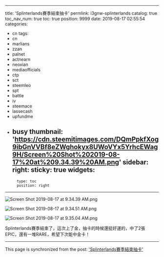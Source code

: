 
---
title: 'Splinterlands賽季結束抽卡'
permlink: i3gnw-splinterlands
catalog: true
toc_nav_num: true
toc: true
position: 9999
date: 2019-08-17 02:55:54
categories:
- cn
tags:
- cn
- marlians
- zzan
- palnet
- actnearn
- neoxian
- mediaofficials
- ctp
- sct
- steemleo
- spt
- battle
- iv
- steemace
- lassecash
- upfundme
- busy
thumbnail: 'https://cdn.steemitimages.com/DQmPpkfXog9ibGnVVBf8eZWghokyx8UWoVYx5YrhcEWag9H/Screen%20Shot%202019-08-17%20at%209.34.39%20AM.png'
sidebar:
    right:
        sticky: true
widgets:
    -
        type: toc
        position: right
---


![Screen Shot 2019-08-17 at 9.34.39 AM.png](https://cdn.steemitimages.com/DQmPpkfXog9ibGnVVBf8eZWghokyx8UWoVYx5YrhcEWag9H/Screen%20Shot%202019-08-17%20at%209.34.39%20AM.png)

![Screen Shot 2019-08-17 at 9.34.51 AM.png](https://cdn.steemitimages.com/DQmXwWYdG7wHf7znbGChnT1GiFBtdgfwgK8tGLXg1bFo137/Screen%20Shot%202019-08-17%20at%209.34.51%20AM.png)

![Screen Shot 2019-08-17 at 9.35.04 AM.png](https://cdn.steemitimages.com/DQmb9fvfpQTjFYjbAKcyFcKea2k1EsQf6D1hYZqLM2z2tx3/Screen%20Shot%202019-08-17%20at%209.35.04%20AM.png)


Splinterlands賽季結束了，這次上了金，抽卡的時候還挺好運的，中了2張EPIC，還有一堆RARE，希望下次能中金卡！

- - -

This page is synchronized from the post: ['Splinterlands賽季結束抽卡'](https://steemit.com/@htliao/i3gnw-splinterlands)
